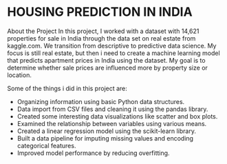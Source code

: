 # HOUSING PREDICTION IN INDIA
About the Project 
In this project, I worked with a dataset with 14,621 properties for sale in India through the data set on real estate from kaggle.com. We transition from descriptive to predictive data science. My focus is still real estate, but then i need to create a machine learning model that predicts apartment prices in India using the dataset.
My goal is to determine whether sale prices are influenced more by property size or location.

Some of the things i did in this project are:
- Organizing information using basic Python data structures.
- Data import from CSV files and cleaning it using the pandas library.
- Created some interesting  data visualizations like scatter and box plots.
- Examined the relationship between variables using various means.
- Created a linear regression model using the scikit-learn library.
- Built a data pipeline for imputing missing values and encoding categorical features.
- Improved model performance by reducing overfitting.
